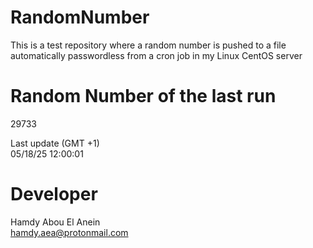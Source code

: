 # RandomNumber    
This is a test repository where a random number is pushed to a file automatically passwordless from a cron job in my Linux CentOS server    
# Random Number of the last run   
29733
      
Last update (GMT +1)    
05/18/25 12:00:01
# Developer    
Hamdy Abou El Anein   
hamdy.aea@protonmail.com
